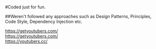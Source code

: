 #Coded just for fun.

##Weren't followed any approaches such as Design Patterns, Principles, Code Style, Dependency Injection etc.

https://getyoutubers.com/ <br/>
https://getyoutubers.com/ <br/>
https://youtubers.cc/
